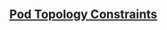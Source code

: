## [Pod Topology Constraints](https://kubernetes.io/docs/concepts/workloads/pods/pod-topology-spread-constraints/)